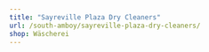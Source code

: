 ```yaml
---
title: "Sayreville Plaza Dry Cleaners"
url: /south-amboy/sayreville-plaza-dry-cleaners/
shop: Wäscherei
---
```

